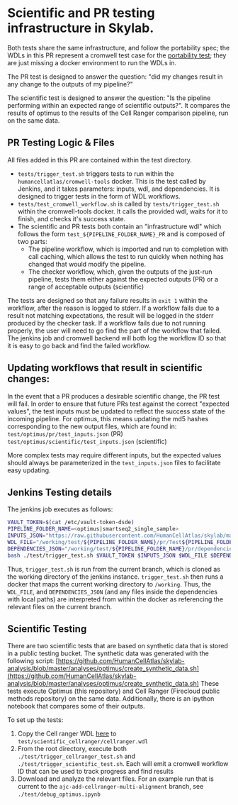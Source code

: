 # Scientific and PR testing infrastructure in Skylab.

Both tests share the same infrastructure, and follow the portability spec; the WDLs in this PR represent a cromwell test case for the [portability test](https://docs.google.com/document/d/1ghLoHMbKOPsndA1WgdSAHm5X82p86ryLBiAt1hz6HuI/edit); they are just missing a docker environment to run the WDLs in.

The PR test is designed to answer the question: "did my changes result in any change to the outputs of my pipeline?"

The scientific test is designed to answer the question: "Is the pipeline performing within an expected range of scientific outputs?".
It compares the results of optimus to the results of the Cell Ranger comparison pipeline, run on the same data.

## PR Testing Logic & Files
All files added in this PR are contained within the test directory.
- `tests/trigger_test.sh` triggers tests to run within the `humancellatlas/cromwell-tools` docker. This is the test called by Jenkins, and it takes parameters: inputs, wdl, and dependencies. It is designed to trigger tests in the form of WDL workflows.
- `tests/test_cromwell_workflow.sh` is called by `tests/trigger_test.sh` within the cromwell-tools docker. It calls the provided wdl, waits for it to finish, and checks it's success state.
- The scientific and PR tests both contain an "infrastructure wdl" which follows the form `test_${PIPELINE_FOLDER_NAME}_PR` and is composed of two parts:
  - The pipeline workflow, which is imported and run to completion with call caching, which allows the test to run quickly when nothing has changed that would modify the pipeline.
  - The checker workflow, which, given the outputs of the just-run pipeline, tests them either against the expected outputs (PR) or a range of acceptable outputs (scientific)

The tests are designed so that any failure results in `exit 1` within the workflow, after the reason is logged to stderr. If a workflow fails due to a result not matching expectations, the result will be logged in the stderr produced by the checker task. If a workflow fails due to not running properly, the user will need to go find the part of the workflow that failed. The jenkins job and cromwell backend will both log the workflow ID so that it is easy to go back and find the failed workflow.

## Updating workflows that result in scientific changes:
In the event that a PR produces a desirable scientific change, the PR test will fail. In order to ensure that future PRs test against the correct "expected values", the test inputs must be updated to reflect the success state of the incoming pipeline. For optimus, this means updating the md5 hashes corresponding to the new output files, which are found in:
`test/optimus/pr/test_inputs.json` (PR)
`test/optimus/scientific/test_inputs.json` (scientific)

More complex tests may require different inputs, but the expected values should always be parameterized in the `test_inputs.json` files to facilitate easy updating.

## Jenkins Testing details

The jenkins job executes as follows:
```bash
VAULT_TOKEN=$(cat /etc/vault-token-dsde)
PIPELINE_FOLDER_NAME=<optimus|smartseq2_single_sample>
INPUTS_JSON="https://raw.githubusercontent.com/HumanCellAtlas/skylab/master/test/${PIPELINE_FOLDER_NAME}/pr/test_inputs.json"
WDL_FILE="/working/test/${PIPELINE_FOLDER_NAME}/pr/Test${PIPELINE_FOLDER_NAME}_PR.wdl"
DEPENDENCIES_JSON="/working/test/${PIPELINE_FOLDER_NAME}/pr/dependencies.json"
bash ./test/trigger_test.sh $VAULT_TOKEN $INPUTS_JSON $WDL_FILE $DEPENDENCIES_JSON
```

Thus, `trigger_test.sh` is run from the current branch, which is cloned as the working directory
of the jenkins instance.
`trigger_test.sh` then runs a docker that maps the current working directory to `/working`.
Thus, the `WDL_FILE`, and `DEPENDENCIES_JSON` (and any files inside the dependencies with local paths) are interpreted from within the docker as referencing the relevant files on the current branch.

## Scientific Testing
There are two scientific tests that are based on synthetic data that is stored in a public testing bucket.
The synthetic data was generated with the following script: [https://github.com/HumanCellAtlas/skylab-analysis/blob/master/analyses/optimus/create_synthetic_data.sh](https://github.com/HumanCellAtlas/skylab-analysis/blob/master/analyses/optimus/create_synthetic_data.sh)
These tests execute Optimus (this repository) and Cell Ranger (Firecloud public methods repository) on the same data.
Additionally, there is an ipython notebook that compares some of their outputs.

To set up the tests:
1. Copy the Cell ranger WDL [here](https://portal.firecloud.org/#methods/single-cell-portal/cell-ranger-2-0-2/8/wdl) to `test/scientific_cellranger/cellranger.wdl`
2. From the root directory, execute both `./test/trigger_cellranger_test.sh` and `./test/trigger_scientific_test.sh`. Each will emit a cromwell workflow ID that can be used to track progress and find results
3. Download and analyze the relevant files. For an example run that is current to the `ajc-add-cellranger-multi-alignment` branch, see `./test/debug_optimus.ipynb`
